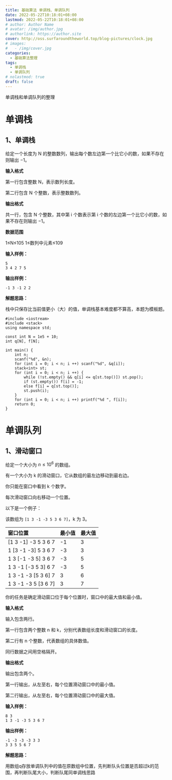 ```yaml
---
title: 基础算法 单调栈、单调队列
date: 2022-05-22T10:18:01+08:00
lastmod: 2022-05-22T10:18:01+08:00
# author: Author Name
# avatar: /img/author.jpg
# authorlink: https://author.site
cover: http://oss.surfaroundtheworld.top/blog-pictures/clock.jpg
# images:
#   - /img/cover.jpg
categories:
  - 基础算法整理
tags:
  - 单调栈
  - 单调队列
# nolastmod: true
draft: false
---
```


单调栈和单调队列的整理

<!--more-->

# 单调栈

## 1、单调栈

给定一个长度为 N 的整数数列，输出每个数左边第一个比它小的数，如果不存在则输出 −1。

**输入格式**

第一行包含整数 N，表示数列长度。

第二行包含 N 个整数，表示整数数列。

**输出格式**

共一行，包含 N 个整数，其中第 i 个数表示第 i 个数的左边第一个比它小的数，如果不存在则输出 −1。

**数据范围**

1≤N≤105
1≤数列中元素≤109

**输入样例：**

```
5
3 4 2 7 5
```

**输出样例：**

```
-1 3 -1 2 2
```

**解题思路：**

栈中只保存比当前值更小（大）的值，单调栈基本难度都不算高，本题为模板题。

```
#include <iostream>
#include <stack>
using namespace std;

const int N = 1e5 + 10;
int q[N], f[N];

int main() {
    int n;
    scanf("%d", &n);
    for (int i = 0; i < n; i ++) scanf("%d", &q[i]);
    stack<int> st;
    for (int i = 0; i < n; i ++) {
        while (!st.empty() && q[i] <= q[st.top()]) st.pop();
        if (st.empty()) f[i] = -1;
        else f[i] = q[st.top()];
        st.push(i);
    }
    for (int i = 0; i < n; i ++) printf("%d ", f[i]);
    return 0;
}
```

# 单调队列

## 1、滑动窗口

给定一个大小为 $n≤10^6$ 的数组。

有一个大小为 k 的滑动窗口，它从数组的最左边移动到最右边。

你只能在窗口中看到 k 个数字。

每次滑动窗口向右移动一个位置。

以下是一个例子：

该数组为 `[1 3 -1 -3 5 3 6 7]`，k 为 3。

| 窗口位置            | 最小值 | 最大值 |
| :------------------ | :----- | :----- |
| [1 3 -1] -3 5 3 6 7 | -1     | 3      |
| 1 [3 -1 -3] 5 3 6 7 | -3     | 3      |
| 1 3 [-1 -3 5] 3 6 7 | -3     | 5      |
| 1 3 -1 [-3 5 3] 6 7 | -3     | 5      |
| 1 3 -1 -3 [5 3 6] 7 | 3      | 6      |
| 1 3 -1 -3 5 [3 6 7] | 3      | 7      |

你的任务是确定滑动窗口位于每个位置时，窗口中的最大值和最小值。

**输入格式**

输入包含两行。

第一行包含两个整数 n 和 k，分别代表数组长度和滑动窗口的长度。

第二行有 n 个整数，代表数组的具体数值。

同行数据之间用空格隔开。

**输出格式**

输出包含两个。

第一行输出，从左至右，每个位置滑动窗口中的最小值。

第二行输出，从左至右，每个位置滑动窗口中的最大值。

**输入样例：**

```
8 3
1 3 -1 -3 5 3 6 7
```

**输出样例：**

```
-1 -3 -3 -3 3 3
3 3 5 5 6 7
```

**解题思路：**

用数组q存放单调队列中的值在原数组中位置，先判断队头位置是否超过k的范围，再判断队尾大小，判断队尾同单调栈思路
